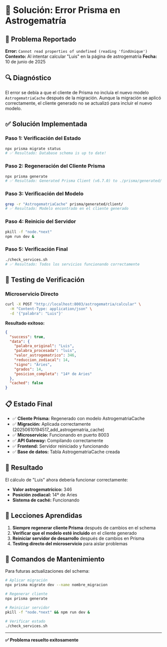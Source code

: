 # 🔧 Solución: Error Prisma en Astrogematría

## 🚨 Problema Reportado

**Error:** `Cannot read properties of undefined (reading 'findUnique')`
**Contexto:** Al intentar calcular "Luis" en la página de astrogematría
**Fecha:** 10 de junio de 2025

## 🔍 Diagnóstico

El error se debía a que el cliente de Prisma no incluía el nuevo modelo `AstrogematriaCache` después de la migración. Aunque la migración se aplicó correctamente, el cliente generado no se actualizó para incluir el nuevo modelo.

## ✅ Solución Implementada

### **Paso 1: Verificación del Estado**
```bash
npx prisma migrate status
# ✅ Resultado: Database schema is up to date!
```

### **Paso 2: Regeneración del Cliente Prisma**
```bash
npx prisma generate
# ✅ Resultado: Generated Prisma Client (v6.7.0) to ./prisma/generated/client
```

### **Paso 3: Verificación del Modelo**
```bash
grep -r "AstrogematriaCache" prisma/generated/client/
# ✅ Resultado: Modelo encontrado en el cliente generado
```

### **Paso 4: Reinicio del Servidor**
```bash
pkill -f "node.*next"
npm run dev &
```

### **Paso 5: Verificación Final**
```bash
./check_services.sh
# ✅ Resultado: Todos los servicios funcionando correctamente
```

## 🧪 Testing de Verificación

### **Microservicio Directo**
```bash
curl -X POST "http://localhost:8003/astrogematria/calcular" \
  -H "Content-Type: application/json" \
  -d '{"palabra": "Luis"}'
```

**Resultado exitoso:**
```json
{
  "success": true,
  "data": {
    "palabra_original": "Luis",
    "palabra_procesada": "luis",
    "valor_astrogematrico": 346,
    "reduccion_zodiacal": 14,
    "signo": "Aries",
    "grados": 14,
    "posicion_completa": "14º de Aries"
  },
  "cached": false
}
```

## 📋 Estado Final

- ✅ **Cliente Prisma:** Regenerado con modelo AstrogematriaCache
- ✅ **Migración:** Aplicada correctamente (20250610194517_add_astrogematria_cache)
- ✅ **Microservicio:** Funcionando en puerto 8003
- ✅ **API Gateway:** Compilando correctamente
- ✅ **Frontend:** Servidor reiniciado y funcionando
- ✅ **Base de datos:** Tabla AstrogematriaCache creada

## 🎯 Resultado

El cálculo de "Luis" ahora debería funcionar correctamente:
- **Valor astrogematrícico:** 346
- **Posición zodiacal:** 14º de Aries
- **Sistema de caché:** Funcionando

## 📝 Lecciones Aprendidas

1. **Siempre regenerar cliente Prisma** después de cambios en el schema
2. **Verificar que el modelo esté incluido** en el cliente generado
3. **Reiniciar servidor de desarrollo** después de cambios en Prisma
4. **Testing directo del microservicio** para aislar problemas

## 🔄 Comandos de Mantenimiento

Para futuras actualizaciones del schema:
```bash
# Aplicar migración
npx prisma migrate dev --name nombre_migracion

# Regenerar cliente
npx prisma generate

# Reiniciar servidor
pkill -f "node.*next" && npm run dev &

# Verificar estado
./check_services.sh
```

---

**✅ Problema resuelto exitosamente**
